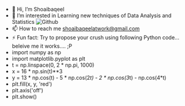 - 👋 Hi, I’m Shoaibaqeel
- 👀 I’m interested in Learning new techniques of Data Analysis and Statistics
![Github](https://github.com/user-attachments/assets/41ab5e70-22b0-41e2-8ed7-9ee60b9df9ba)
- 📫 How to reach me shoaibaqeelatwork@gmail.com  
- ⚡ Fun fact: Try to propose your crush using following Python code... beleive me it works.... ;P
- import numpy as np
- import matplotlib.pyplot as plt
- t = np.linspace(0, 2 * np.pi, 1000)
- x = 16 * np.sin(t)**3
- y = 13 * np.cos(t) - 5 * np.cos(2*t) - 2 * np.cos(3*t) - np.cos(4*t)
- plt.fill(x, y, 'red')
- plt.axis('off')
- plt.show()

<!---
Shoaibaqeel/Shoaibaqeel is a ✨ special ✨ repository because its `README.md` (this file) appears on your GitHub profile.
You can click the Preview link to take a look at your changes.
--->
